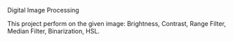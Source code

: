 Digital Image Processing 

This project perform on the given image:
Brightness, 
Contrast,
Range Filter, 
Median Filter,
Binarization, 
HSL.
